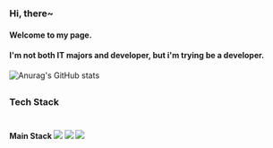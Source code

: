 ### Hi, there~
#### Welcome to my page.
#### I'm not both IT majors and developer, but i'm trying be a developer.




![Anurag's GitHub stats](https://github-readme-stats.vercel.app/api?username=Number9135&show_icons=true&theme=radical)

##

<h3>Tech Stack
  <br/><br/>
  <h4>Main Stack
     <img src="https://img.shields.io/badge/React-FFCA28?style=endpoint&logo=react&logoColor=white"/>
    <img src="https://img.shields.io/badge/ReactNative-green?style=endpoint&logo=reactnative&logoColor=white"/>
    <img src="https://img.shields.io/badge/JavaScript-red?style=endpoint&logo=JavaScript&logoColor=white"/> 
  <h4/>



<h3/>



<!--
**Number9135/Number9135** is a ✨ _special_ ✨ repository because its `README.md` (this file) appears on your GitHub profile.

Here are some ideas to get you started:

- 🔭 I’m currently working on ...
- 🌱 I’m currently learning ...
- 👯 I’m looking to collaborate on ...
- 🤔 I’m looking for help with ...
- 💬 Ask me about ...
- 📫 How to reach me: ...
- 😄 Pronouns: ...
- ⚡ Fun fact: ...
-->
